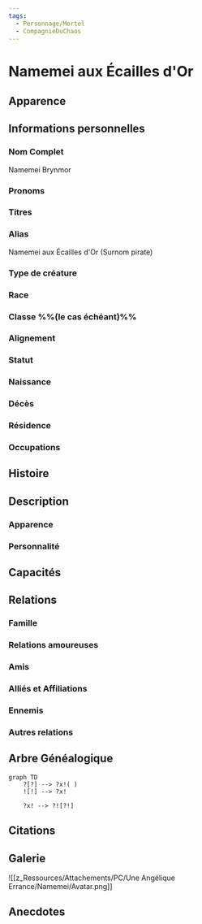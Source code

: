 ```yaml
---
tags:
  - Personnage/Mortel
  - CompagnieDuChaos
---
```

# Namemei aux Écailles d'Or

## Apparence

## Informations personnelles
### Nom Complet
Namemei Brynmor

### Pronoms
### Titres
### Alias
Namemei aux Écailles d'Or (Surnom pirate)
### Type de créature
### Race
### Classe %%(le cas échéant)%%
### Alignement
### Statut
### Naissance
### Décès
### Résidence
### Occupations

## Histoire

## Description
### Apparence

### Personnalité

## Capacités

## Relations
### Famille
### Relations amoureuses
### Amis
### Alliés et Affiliations
### Ennemis
### Autres relations

## Arbre Généalogique
```mermaid
graph TD
    ?[?] --> ?x!( )
    ![!] --> ?x!

    ?x! --> ?![?!]
```

## Citations

## Galerie
![[z_Ressources/Attachements/PC/Une Angélique Errance/Namemei/Avatar.png]]

## Anecdotes


